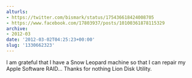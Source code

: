 ```yaml
---
alturls:
- https://twitter.com/bismark/status/175436618424008705
- https://www.facebook.com/17803937/posts/10100361878115329
archive:
- 2012-03
date: '2012-03-02T04:25:23+00:00'
slug: '1330662323'
---
```


I am grateful that I have a Snow Leopard machine so that I can repair my Apple Software RAID... Thanks for nothing Lion Disk Utility.

